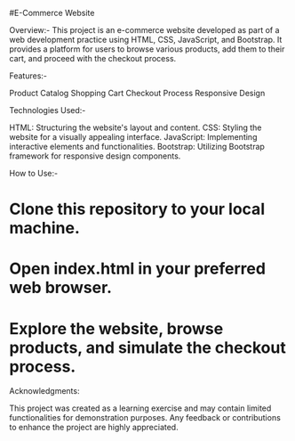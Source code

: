 #E-Commerce Website

Overview:-
This project is an e-commerce website developed as part of a web development practice using HTML, CSS, JavaScript, and Bootstrap. It provides a platform for users to browse various products, add them to their cart, and proceed with the checkout process.

Features:-

Product Catalog
Shopping Cart
Checkout Process
Responsive Design

Technologies Used:-

HTML: Structuring the website's layout and content.
CSS: Styling the website for a visually appealing interface.
JavaScript: Implementing interactive elements and functionalities.
Bootstrap: Utilizing Bootstrap framework for responsive design components.

How to Use:-

# Clone this repository to your local machine.
# Open index.html in your preferred web browser.
# Explore the website, browse products, and simulate the checkout process.

Acknowledgments:

This project was created as a learning exercise and may contain limited functionalities for demonstration purposes. Any feedback or contributions to enhance the project are highly appreciated.

